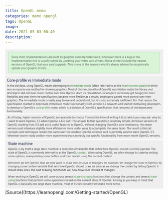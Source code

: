 ```yaml
---
title: OpenGL memo
categories: memo opengl
tags: OpenGL
image: 
date: 2021-05-03 00:40
description: 
---
```

<img class="mid-img" src="/assets/img/post/memo/OpenGL/2021-05-03/Screenshot%202021-05-03%20001642.png">
<img class="mid-img" src="/assets/img/post/memo/OpenGL/2021-05-03/Screenshot%202021-05-03%20003257.png">
<img class="mid-img" src="/assets/img/post/memo/OpenGL/2021-05-03/Screenshot%202021-05-03%20003027.png">
<img class="mid-img" src="/assets/img/post/memo/OpenGL/2021-05-03/Screenshot%202021-05-03%20003847.png">
[Source](https://learnopengl.com/Getting-started/OpenGL)